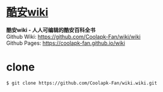 # [酷安wiki](https://github.com/Coolapk-Fan/wiki/wiki)
**酷安wiki - 人人可编辑的酷安百科全书** <br>
Github Wiki: https://github.com/Coolapk-Fan/wiki/wiki <br>
Github Pages: https://coolapk-fan.github.io/wiki
# clone
```
$ git clone https://github.com/Coolapk-Fan/wiki.wiki.git
```
